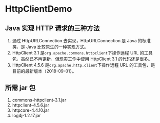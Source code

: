 # HttpClientDemo

## Java 实现 HTTP 请求的三种方法

1. 通过 HttpURLConnection 去实现，HttpURLConnection 是 Java 的标准类，是 Java 比较原生的一种实现方式。
2. HttpClient 3.1 是`org.apache.commons.httpclient`下操作远程 URL 的工具包，虽然已不再更新，但现实工作中使用 HttpClient 3.1 的代码还是很多。
3. HttpClient 4.5.6 是`org.apache.http.client`下操作远程 URL 的工具包，是目前的最新版本（2018-09-01）。

## 所需 jar 包

1. commons-httpclient-3.1.jar
2. httpclient-4.5.6.jar
3. httpcore-4.4.10.jar
4. log4j-1.2.17.jar
